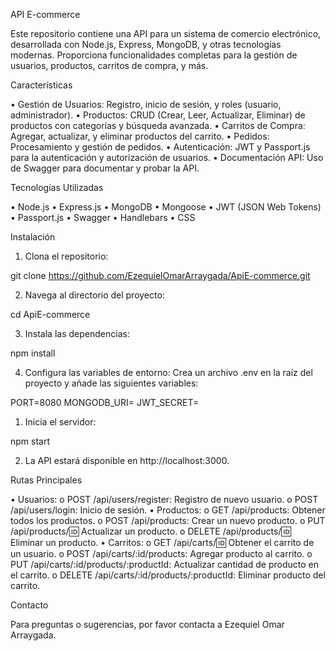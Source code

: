 API E-commerce

Este repositorio contiene una API para un sistema de comercio electrónico, desarrollada con Node.js, Express, MongoDB, y otras tecnologías modernas. Proporciona funcionalidades completas para la gestión de usuarios, productos, carritos de compra, y más.

Características

•	Gestión de Usuarios: Registro, inicio de sesión, y roles (usuario, administrador).
•	Productos: CRUD (Crear, Leer, Actualizar, Eliminar) de productos con categorías y búsqueda avanzada.
•	Carritos de Compra: Agregar, actualizar, y eliminar productos del carrito.
•	Pedidos: Procesamiento y gestión de pedidos.
•	Autenticación: JWT y Passport.js para la autenticación y autorización de usuarios.
•	Documentación API: Uso de Swagger para documentar y probar la API.

Tecnologías Utilizadas

•	Node.js
•	Express.js
•	MongoDB
•	Mongoose
•	JWT (JSON Web Tokens)
•	Passport.js
•	Swagger
•	Handlebars
•	CSS

Instalación

1.	Clona el repositorio:

git clone https://github.com/EzequielOmarArraygada/ApiE-commerce.git

2.	Navega al directorio del proyecto:

cd ApiE-commerce

3.	Instala las dependencias:

npm install

4.	Configura las variables de entorno: Crea un archivo .env en la raíz del proyecto y añade las siguientes variables:

PORT=8080
MONGODB_URI=
JWT_SECRET=

1.	Inicia el servidor:

npm start

2.	La API estará disponible en http://localhost:3000.

Rutas Principales

•	Usuarios:
o	POST /api/users/register: Registro de nuevo usuario.
o	POST /api/users/login: Inicio de sesión.
•	Productos:
o	GET /api/products: Obtener todos los productos.
o	POST /api/products: Crear un nuevo producto.
o	PUT /api/products/:id: Actualizar un producto.
o	DELETE /api/products/:id: Eliminar un producto.
•	Carritos:
o	GET /api/carts/:id: Obtener el carrito de un usuario.
o	POST /api/carts/:id/products: Agregar producto al carrito.
o	PUT /api/carts/:id/products/:productId: Actualizar cantidad de producto en el carrito.
o	DELETE /api/carts/:id/products/:productId: Eliminar producto del carrito.

Contacto

Para preguntas o sugerencias, por favor contacta a Ezequiel Omar Arraygada.

